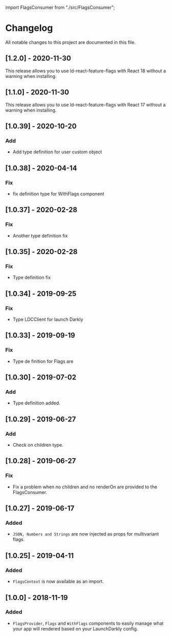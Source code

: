 import FlagsConsumer from "./src/FlagsConsumer";

# Changelog
All notable changes to this project are documented in this file.

## [1.2.0] - 2020-11-30
This release allows you to use ld-react-feature-flags with React 18 without a warning when installing.

## [1.1.0] - 2020-11-30
This release allows you to use ld-react-feature-flags with React 17 without a warning when installing.

## [1.0.39] - 2020-10-20
### Add
- Add type definition for user custom object

## [1.0.38] - 2020-04-14
### Fix
- fix definition type for WithFlags component

## [1.0.37] - 2020-02-28
### Fix
- Another type definition fix

## [1.0.35] - 2020-02-28
### Fix
- Type definition fix

## [1.0.34] - 2019-09-25
### Fix
- Type LDCClient for launch Darkly

## [1.0.33] - 2019-09-19
### Fix
- Type de finition for Flags are

## [1.0.30] - 2019-07-02
### Add
- Type definition added.

## [1.0.29] - 2019-06-27
### Add
- Check on children type.

## [1.0.28] - 2019-06-27
### Fix
- Fix a problem when no children and no renderOn are provided to the FlagsConsumer.

## [1.0.27] - 2019-06-17
### Added
- `JSON, Numbers and Strings` are now injected as props for multivariant flags.

## [1.0.25] - 2019-04-11
### Added
- `FlagsContext` is now available as an import.

## [1.0.0] - 2018-11-19
### Added
- `FlagsProvider`, `Flags` and `WithFlags` components to easily manage what your app will rendered based on your LaunchDarkly config.


